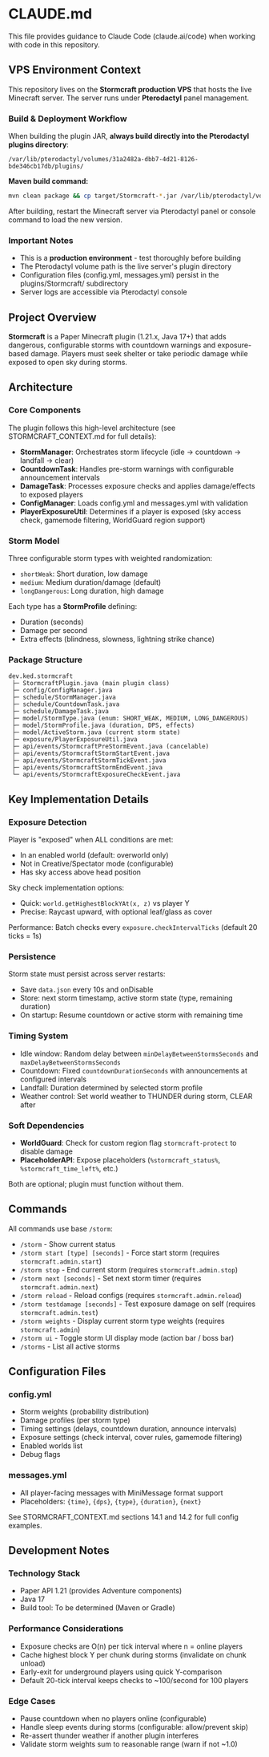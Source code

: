# CLAUDE.md

This file provides guidance to Claude Code (claude.ai/code) when working with code in this repository.

## VPS Environment Context

This repository lives on the **Stormcraft production VPS** that hosts the live Minecraft server. The server runs under **Pterodactyl** panel management.

### Build & Deployment Workflow

When building the plugin JAR, **always build directly into the Pterodactyl plugins directory**:

```
/var/lib/pterodactyl/volumes/31a2482a-dbb7-4d21-8126-bde346cb17db/plugins/
```

**Maven build command:**
```bash
mvn clean package && cp target/Stormcraft-*.jar /var/lib/pterodactyl/volumes/31a2482a-dbb7-4d21-8126-bde346cb17db/plugins/
```

After building, restart the Minecraft server via Pterodactyl panel or console command to load the new version.

### Important Notes
- This is a **production environment** - test thoroughly before building
- The Pterodactyl volume path is the live server's plugin directory
- Configuration files (config.yml, messages.yml) persist in the plugins/Stormcraft/ subdirectory
- Server logs are accessible via Pterodactyl console

## Project Overview

**Stormcraft** is a Paper Minecraft plugin (1.21.x, Java 17+) that adds dangerous, configurable storms with countdown warnings and exposure-based damage. Players must seek shelter or take periodic damage while exposed to open sky during storms.

## Architecture

### Core Components

The plugin follows this high-level architecture (see STORMCRAFT_CONTEXT.md for full details):

- **StormManager**: Orchestrates storm lifecycle (idle → countdown → landfall → clear)
- **CountdownTask**: Handles pre-storm warnings with configurable announcement intervals
- **DamageTask**: Processes exposure checks and applies damage/effects to exposed players
- **ConfigManager**: Loads config.yml and messages.yml with validation
- **PlayerExposureUtil**: Determines if a player is exposed (sky access check, gamemode filtering, WorldGuard region support)

### Storm Model

Three configurable storm types with weighted randomization:
- `shortWeak`: Short duration, low damage
- `medium`: Medium duration/damage (default)
- `longDangerous`: Long duration, high damage

Each type has a **StormProfile** defining:
- Duration (seconds)
- Damage per second
- Extra effects (blindness, slowness, lightning strike chance)

### Package Structure

```
dev.ked.stormcraft
 ├─ StormcraftPlugin.java (main plugin class)
 ├─ config/ConfigManager.java
 ├─ schedule/StormManager.java
 ├─ schedule/CountdownTask.java
 ├─ schedule/DamageTask.java
 ├─ model/StormType.java (enum: SHORT_WEAK, MEDIUM, LONG_DANGEROUS)
 ├─ model/StormProfile.java (duration, DPS, effects)
 ├─ model/ActiveStorm.java (current storm state)
 ├─ exposure/PlayerExposureUtil.java
 ├─ api/events/StormcraftPreStormEvent.java (cancelable)
 ├─ api/events/StormcraftStormStartEvent.java
 ├─ api/events/StormcraftStormTickEvent.java
 ├─ api/events/StormcraftStormEndEvent.java
 └─ api/events/StormcraftExposureCheckEvent.java
```

## Key Implementation Details

### Exposure Detection

Player is "exposed" when ALL conditions are met:
- In an enabled world (default: overworld only)
- Not in Creative/Spectator mode (configurable)
- Has sky access above head position

Sky check implementation options:
- Quick: `world.getHighestBlockYAt(x, z)` vs player Y
- Precise: Raycast upward, with optional leaf/glass as cover

Performance: Batch checks every `exposure.checkIntervalTicks` (default 20 ticks = 1s)

### Persistence

Storm state must persist across server restarts:
- Save `data.json` every 10s and onDisable
- Store: next storm timestamp, active storm state (type, remaining duration)
- On startup: Resume countdown or active storm with remaining time

### Timing System

- Idle window: Random delay between `minDelayBetweenStormsSeconds` and `maxDelayBetweenStormsSeconds`
- Countdown: Fixed `countdownDurationSeconds` with announcements at configured intervals
- Landfall: Duration determined by selected storm profile
- Weather control: Set world weather to THUNDER during storm, CLEAR after

### Soft Dependencies

- **WorldGuard**: Check for custom region flag `stormcraft-protect` to disable damage
- **PlaceholderAPI**: Expose placeholders (`%stormcraft_status%`, `%stormcraft_time_left%`, etc.)

Both are optional; plugin must function without them.

## Commands

All commands use base `/storm`:

- `/storm` - Show current status
- `/storm start [type] [seconds]` - Force start storm (requires `stormcraft.admin.start`)
- `/storm stop` - End current storm (requires `stormcraft.admin.stop`)
- `/storm next [seconds]` - Set next storm timer (requires `stormcraft.admin.next`)
- `/storm reload` - Reload configs (requires `stormcraft.admin.reload`)
- `/storm testdamage [seconds]` - Test exposure damage on self (requires `stormcraft.admin.test`)
- `/storm weights` - Display current storm type weights (requires `stormcraft.admin`)
- `/storm ui` - Toggle storm UI display mode (action bar / boss bar)
- `/storms` - List all active storms

## Configuration Files

### config.yml
- Storm weights (probability distribution)
- Damage profiles (per storm type)
- Timing settings (delays, countdown duration, announce intervals)
- Exposure settings (check interval, cover rules, gamemode filtering)
- Enabled worlds list
- Debug flags

### messages.yml
- All player-facing messages with MiniMessage format support
- Placeholders: `{time}`, `{dps}`, `{type}`, `{duration}`, `{next}`

See STORMCRAFT_CONTEXT.md sections 14.1 and 14.2 for full config examples.

## Development Notes

### Technology Stack
- Paper API 1.21 (provides Adventure components)
- Java 17
- Build tool: To be determined (Maven or Gradle)

### Performance Considerations
- Exposure checks are O(n) per tick interval where n = online players
- Cache highest block Y per chunk during storms (invalidate on chunk unload)
- Early-exit for underground players using quick Y-comparison
- Default 20-tick interval keeps checks to ~100/second for 100 players

### Edge Cases
- Pause countdown when no players online (configurable)
- Handle sleep events during storms (configurable: allow/prevent skip)
- Re-assert thunder weather if another plugin interferes
- Validate storm weights sum to reasonable range (warn if not ~1.0)